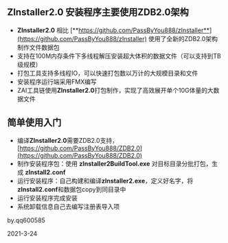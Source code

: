 ## ZInstaller2.0 安装程序主要使用ZDB2.0架构

- **ZInstaller2.0** 相比 [**https://github.com/PassByYou888/zInstaller**](https://github.com/PassByYou888/zInstaller) 使用了全新的ZDB2.0架构制作文件数据包
- 支持在100M内存条件下多线程解压安装超大体积的数据文件（可以支持到TB级规模）
- 打包工具支持多线程IO，可以快速打包数以万计的大规模目录和文件
- 安装程序运行端采用FMX编写
- ZAI工具链使用**ZInstaller2.0**打包制作，实现了高效展开单个10G体量的大数据文件

## 简单使用入门

- 编译**ZInstaller2.0**需要ZDB2.0支持，[https://github.com/PassByYou888/ZDB2.0](https://github.com/PassByYou888/ZDB2.0)
- 制作安装程序包：使用 **zInstaller2BuildTool.exe** 对目标目录分批打包，生成 **zInstall2.conf**
- 运行安装程序：自己构建和编译**zInstaller2.exe**，定义好名字，将**zInstall2.conf**和数据包copy到同目录中
- 运行安装程序完成安装
- 系统卸载信息自己去编写注册表导入项


by.qq600585

2021-3-24
